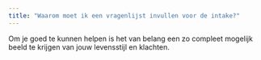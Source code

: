 ```yaml
---
title: "Waarom moet ik een vragenlijst invullen voor de intake?"
---
```


Om je goed te kunnen helpen is het van belang een zo compleet mogelijk beeld te krijgen van jouw levensstijl en klachten.